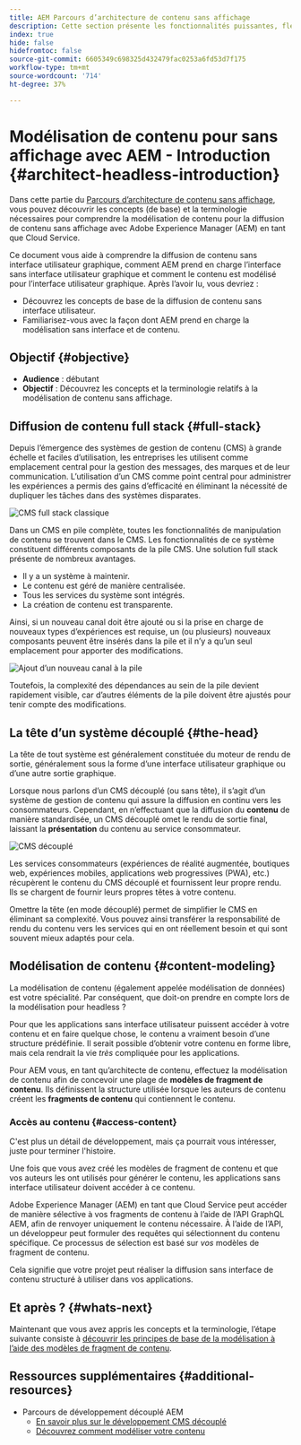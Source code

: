 ```yaml
---
title: AEM Parcours d’architecture de contenu sans affichage
description: Cette section présente les fonctionnalités puissantes, flexibles et sans interface d’Adobe Experience Manager en tant que Cloud Service et explique comment modéliser le contenu de votre projet.
index: true
hide: false
hidefromtoc: false
source-git-commit: 6605349c698325d432479fac0253a6fd53d7f175
workflow-type: tm+mt
source-wordcount: '714'
ht-degree: 37%

---
```



# Modélisation de contenu pour sans affichage avec AEM - Introduction {#architect-headless-introduction}

Dans cette partie du [Parcours d’architecture de contenu sans affichage](overview.md), vous pouvez découvrir les concepts (de base) et la terminologie nécessaires pour comprendre la modélisation de contenu pour la diffusion de contenu sans affichage avec Adobe Experience Manager (AEM) en tant que Cloud Service.

Ce document vous aide à comprendre la diffusion de contenu sans interface utilisateur graphique, comment AEM prend en charge l’interface sans interface utilisateur graphique et comment le contenu est modélisé pour l’interface utilisateur graphique. Après l’avoir lu, vous devriez :

* Découvrez les concepts de base de la diffusion de contenu sans interface utilisateur.
* Familiarisez-vous avec la façon dont AEM prend en charge la modélisation sans interface et de contenu.

## Objectif {#objective}

* **Audience** : débutant
* **Objectif** : Découvrez les concepts et la terminologie relatifs à la modélisation de contenu sans affichage.

## Diffusion de contenu full stack {#full-stack}

Depuis l’émergence des systèmes de gestion de contenu (CMS) à grande échelle et faciles d’utilisation, les entreprises les utilisent comme emplacement central pour la gestion des messages, des marques et de leur communication. L’utilisation d’un CMS comme point central pour administrer les expériences a permis des gains d’efficacité en éliminant la nécessité de dupliquer les tâches dans des systèmes disparates.

![CMS full stack classique](/help/journey-headless/developer/assets/full-stack.png)

Dans un CMS en pile complète, toutes les fonctionnalités de manipulation de contenu se trouvent dans le CMS. Les fonctionnalités de ce système constituent différents composants de la pile CMS. Une solution full stack présente de nombreux avantages.

* Il y a un système à maintenir.
* Le contenu est géré de manière centralisée.
* Tous les services du système sont intégrés.
* La création de contenu est transparente.

Ainsi, si un nouveau canal doit être ajouté ou si la prise en charge de nouveaux types d’expériences est requise, un (ou plusieurs) nouveaux composants peuvent être insérés dans la pile et il n’y a qu’un seul emplacement pour apporter des modifications.

![Ajout d’un nouveau canal à la pile](/help/journey-headless/developer/assets/adding-channel.png)

Toutefois, la complexité des dépendances au sein de la pile devient rapidement visible, car d’autres éléments de la pile doivent être ajustés pour tenir compte des modifications.

## La tête d’un système découplé {#the-head}

La tête de tout système est généralement constituée du moteur de rendu de sortie, généralement sous la forme d’une interface utilisateur graphique ou d’une autre sortie graphique.

Lorsque nous parlons d’un CMS découplé (ou sans tête), il s’agit d’un système de gestion de contenu qui assure la diffusion en continu vers les consommateurs. Cependant, en n’effectuant que la diffusion du **contenu** de manière standardisée, un CMS découplé omet le rendu de sortie final, laissant la **présentation** du contenu au service consommateur.

![CMS découplé](/help/journey-headless/developer/assets/headless-cms.png)

Les services consommateurs (expériences de réalité augmentée, boutiques web, expériences mobiles, applications web progressives (PWA), etc.) récupèrent le contenu du CMS découplé et fournissent leur propre rendu. Ils se chargent de fournir leurs propres têtes à votre contenu.

Omettre la tête (en mode découplé) permet de simplifier le CMS en éliminant sa complexité. Vous pouvez ainsi transférer la responsabilité de rendu du contenu vers les services qui en ont réellement besoin et qui sont souvent mieux adaptés pour cela.

## Modélisation de contenu {#content-modeling}

La modélisation de contenu (également appelée modélisation de données) est votre spécialité. Par conséquent, que doit-on prendre en compte lors de la modélisation pour headless ?

Pour que les applications sans interface utilisateur puissent accéder à votre contenu et en faire quelque chose, le contenu a vraiment besoin d’une structure prédéfinie. Il serait possible d’obtenir votre contenu en forme libre, mais cela rendrait la vie *très* compliquée pour les applications.

Pour AEM vous, en tant qu’architecte de contenu, effectuez la modélisation de contenu afin de concevoir une plage de **modèles de fragment de contenu**. Ils définissent la structure utilisée lorsque les auteurs de contenu créent les **fragments de contenu** qui contiennent le contenu.

### Accès au contenu {#access-content}

C&#39;est plus un détail de développement, mais ça pourrait vous intéresser, juste pour terminer l&#39;histoire.

Une fois que vous avez créé les modèles de fragment de contenu et que vos auteurs les ont utilisés pour générer le contenu, les applications sans interface utilisateur doivent accéder à ce contenu.

Adobe Experience Manager (AEM) en tant que Cloud Service peut accéder de manière sélective à vos fragments de contenu à l’aide de l’API GraphQL AEM, afin de renvoyer uniquement le contenu nécessaire. À l’aide de l’API, un développeur peut formuler des requêtes qui sélectionnent du contenu spécifique. Ce processus de sélection est basé sur *vos* modèles de fragment de contenu.

Cela signifie que votre projet peut réaliser la diffusion sans interface de contenu structuré à utiliser dans vos applications.

## Et après ? {#whats-next}

Maintenant que vous avez appris les concepts et la terminologie, l’étape suivante consiste à [découvrir les principes de base de la modélisation à l’aide des modèles de fragment de contenu](basics.md).

## Ressources supplémentaires {#additional-resources}

* Parcours de développement découplé AEM
   * [En savoir plus sur le développement CMS découplé](/help/journey-headless/developer/learn-about.md)
   * [Découvrez comment modéliser votre contenu](/help/journey-headless/developer/model-your-content.md)
